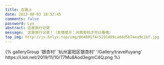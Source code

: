 ```yaml
---
title: 在路上
date: 2022-08-03 18:52:45
comments: false
password: Lyx
abstract: 这是旅行记录
message:  这是旅行记录！（友情提示：问我密码才可以看哦）
top_img: http://js.hnlyx.top/img/064891f4c5191489caddd5b74ea9c1bf.jpg
---
```


<div>{% galleryGroup '银杏村' '杭州富阳区银杏村' '/Gallery/travelfuyang' https://i.loli.net/2019/11/10/T7Mu8Aod3egmC4Q.png %}</div>
